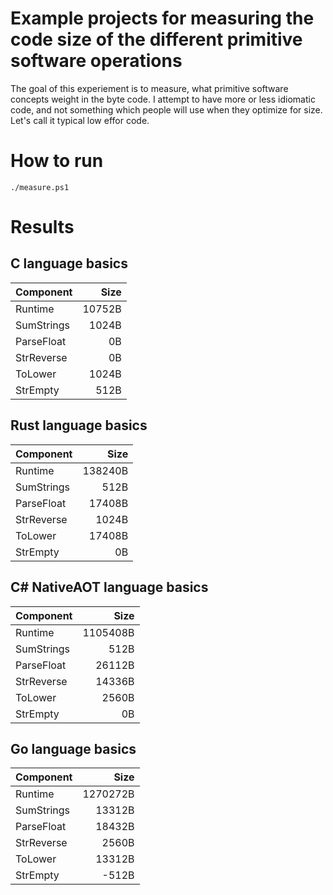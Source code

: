 Example projects for measuring the code size of the different primitive software operations
==========================

The goal of this experiement is to measure, what primitive software concepts weight in the byte code.
I attempt to have more or less idiomatic code, and not something which people will use when they optimize for size.
Let's call it typical low effor code.

# How to run
```
./measure.ps1
```

# Results

## C language basics
| Component | Size |
| ------------ | -----: |
| Runtime | 10752B |
| SumStrings | 1024B |
| ParseFloat | 0B |
| StrReverse | 0B |
| ToLower | 1024B |
| StrEmpty | 512B |

## Rust language basics
| Component | Size |
| ------------ | -----: |
| Runtime | 138240B |
| SumStrings | 512B |
| ParseFloat | 17408B |
| StrReverse | 1024B |
| ToLower | 17408B |
| StrEmpty | 0B |

## C# NativeAOT language basics
| Component | Size |
| ------------ | -----: |
| Runtime | 1105408B |
| SumStrings | 512B |
| ParseFloat | 26112B |
| StrReverse | 14336B |
| ToLower | 2560B |
| StrEmpty | 0B |

## Go language basics
| Component | Size |
| ------------ | -----: |
| Runtime | 1270272B |
| SumStrings | 13312B |
| ParseFloat | 18432B |
| StrReverse | 2560B |
| ToLower | 13312B |
| StrEmpty | -512B |
